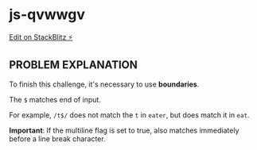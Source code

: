 # js-qvwwgv

[Edit on StackBlitz ⚡️](https://stackblitz.com/edit/js-qvwwgv)

## PROBLEM EXPLANATION
To finish this challenge, it's necessary to use **boundaries**.

The `$` matches end of input.

For example, `/t$/` does not match the `t` in `eater`, but does match it in `eat`.

**Important**: If the multiline flag is set to true, also matches immediately before a line break character.
